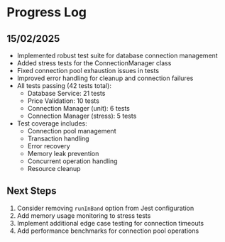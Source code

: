 # Progress Log

## 15/02/2025
- Implemented robust test suite for database connection management
- Added stress tests for the ConnectionManager class
- Fixed connection pool exhaustion issues in tests
- Improved error handling for cleanup and connection failures
- All tests passing (42 tests total):
  - Database Service: 21 tests
  - Price Validation: 10 tests
  - Connection Manager (unit): 6 tests
  - Connection Manager (stress): 5 tests
- Test coverage includes:
  - Connection pool management
  - Transaction handling
  - Error recovery
  - Memory leak prevention
  - Concurrent operation handling
  - Resource cleanup

## Next Steps
1. Consider removing `runInBand` option from Jest configuration
2. Add memory usage monitoring to stress tests
3. Implement additional edge case testing for connection timeouts
4. Add performance benchmarks for connection pool operations